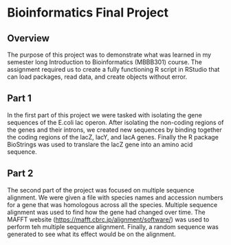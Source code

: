 # Bioinformatics Final Project

## Overview
The purpose of this project was to demonstrate what was learned in my semester long Introduction to Bioinformatics (MBBB301) course. The assignment required us to create a fully functioning R script in RStudio that can load packages, read data, and create objects without error. 

## Part 1 
In the first part of this project we were tasked with isolating the gene sequences of the E.coli lac operon. After isolating the non-coding regions of the genes and their introns, we created new sequences by binding together the coding regions of the lacZ, lacY, and lacA genes. Finally the R package BioStrings was used to translare the lacZ gene into an amino acid sequence. 

## Part 2
The second part of the project was focused on multiple sequence alignment. We were given a file with species names and accession numbers for a gene that was homologous across all the species. Multiple sequence alignment was used to find how the gene had changed over time. The MAFFT website (https://mafft.cbrc.jp/alignment/software/) was used to perform teh multiple sequence alignment. Finally, a random sequence was generated to see what its effect would be on the alignment. 

